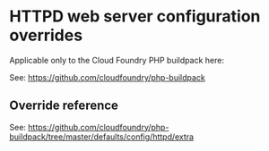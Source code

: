 # HTTPD web server configuration overrides

Applicable only to the Cloud Foundry PHP buildpack here:

See: https://github.com/cloudfoundry/php-buildpack

## Override reference

See: https://github.com/cloudfoundry/php-buildpack/tree/master/defaults/config/httpd/extra
